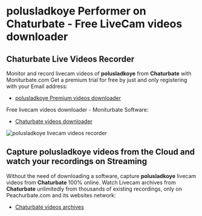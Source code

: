 # polusladkoye Performer on Chaturbate - Free LiveCam videos downloader

## Chaturbate Live Videos Recorder

Monitor and record livecam videos of **polusladkoye** from **Chaturbate** with Moniturbate.com
Get a premium trial for free by just and only registering with your Email address:
* [polusladkoye Premium videos downloader](https://moniturbate.com/request-demo-licence-key.html)

Free livecam videos downloader - Moniturbate Software:
* [Chaturbate videos downloader](https://moniturbate.com/moniturbate-download-software.html)

![polusladkoye livecam videos recorder](https://peachurnet.com/templates/moniturbate-software.png)


## Capture polusladkoye videos from the Cloud and watch your recordings on Streaming

Without the need of downloading a software, capture **polusladkoye** livecam videos from **Chaturbate** 100% online.
Watch Livecam archives from **Chaturbate** unlimitedly from thousands of existing recordings, only on Peachurbate.com and its websites network:
* [Chaturbate videos archives](https://peachurnet.com/)